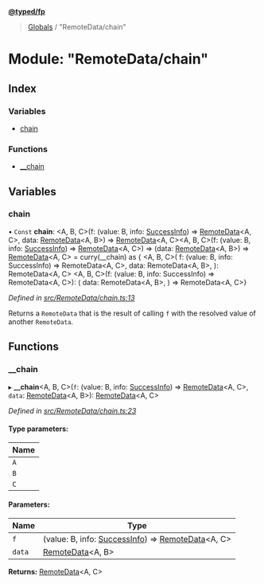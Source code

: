 **[@typed/fp](../README.md)**

> [Globals](../globals.md) / "RemoteData/chain"

# Module: "RemoteData/chain"

## Index

### Variables

* [chain](_remotedata_chain_.md#chain)

### Functions

* [\_\_chain](_remotedata_chain_.md#__chain)

## Variables

### chain

• `Const` **chain**: \<A, B, C>(f: (value: B, info: [SuccessInfo](_remotedata_fold_.md#successinfo)) => [RemoteData](_remotedata_remotedata_.md#remotedata)\<A, C>, data: [RemoteData](_remotedata_remotedata_.md#remotedata)\<A, B>) => [RemoteData](_remotedata_remotedata_.md#remotedata)\<A, C>\<A, B, C>(f: (value: B, info: [SuccessInfo](_remotedata_fold_.md#successinfo)) => [RemoteData](_remotedata_remotedata_.md#remotedata)\<A, C>) => (data: [RemoteData](_remotedata_remotedata_.md#remotedata)\<A, B>) => [RemoteData](_remotedata_remotedata_.md#remotedata)\<A, C> = curry(\_\_chain) as { \<A, B, C>( f: (value: B, info: SuccessInfo) => RemoteData\<A, C>, data: RemoteData\<A, B>, ): RemoteData\<A, C> \<A, B, C>(f: (value: B, info: SuccessInfo) => RemoteData\<A, C>): ( data: RemoteData\<A, B>, ) => RemoteData\<A, C>}

*Defined in [src/RemoteData/chain.ts:13](https://github.com/TylorS/typed-fp/blob/f129829/src/RemoteData/chain.ts#L13)*

Returns a `RemoteData` that is the result of calling `f` with the resolved
value of another `RemoteData`.

## Functions

### \_\_chain

▸ **__chain**\<A, B, C>(`f`: (value: B, info: [SuccessInfo](_remotedata_fold_.md#successinfo)) => [RemoteData](_remotedata_remotedata_.md#remotedata)\<A, C>, `data`: [RemoteData](_remotedata_remotedata_.md#remotedata)\<A, B>): [RemoteData](_remotedata_remotedata_.md#remotedata)\<A, C>

*Defined in [src/RemoteData/chain.ts:23](https://github.com/TylorS/typed-fp/blob/f129829/src/RemoteData/chain.ts#L23)*

#### Type parameters:

Name |
------ |
`A` |
`B` |
`C` |

#### Parameters:

Name | Type |
------ | ------ |
`f` | (value: B, info: [SuccessInfo](_remotedata_fold_.md#successinfo)) => [RemoteData](_remotedata_remotedata_.md#remotedata)\<A, C> |
`data` | [RemoteData](_remotedata_remotedata_.md#remotedata)\<A, B> |

**Returns:** [RemoteData](_remotedata_remotedata_.md#remotedata)\<A, C>
